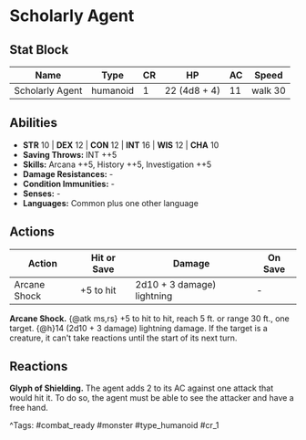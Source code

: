# Scholarly Agent

## Stat Block

| Name | Type | CR | HP | AC | Speed |
|------|------|----|----|----|-------|
| Scholarly Agent | humanoid | 1 | 22 (4d8 + 4) | 11 | walk 30 |

## Abilities

- **STR** 10 | **DEX** 12 | **CON** 12 | **INT** 16 | **WIS** 12 | **CHA** 10
- **Saving Throws:** INT ++5  
- **Skills:** Arcana ++5, History ++5, Investigation ++5  
- **Damage Resistances:** -  
- **Condition Immunities:** -  
- **Senses:** -  
- **Languages:** Common plus one other language


## Actions

| Action | Hit or Save | Damage | On Save |
|--------|--------------|--------|----------|
| Arcane Shock | +5 to hit | 2d10 + 3 damage) lightning | - |

**Arcane Shock.** {@atk ms,rs} +5 to hit to hit, reach 5 ft. or range 30 ft., one target. {@h}14 (2d10 + 3 damage) lightning damage. If the target is a creature, it can't take reactions until the start of its next turn.

## Reactions

**Glyph of Shielding.** The agent adds 2 to its AC against one attack that would hit it. To do so, the agent must be able to see the attacker and have a free hand.



^Tags: #combat_ready #monster #type_humanoid #cr_1